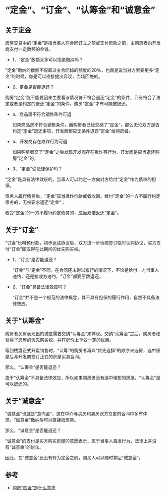 # “定金”、“订金”、“认筹金”和“诚意金”

## 关于定金

房屋交易中的“定金”是指当事人在合同订立之前或支付房款之前，由购房者向开发商支付一定数额的金钱。

- 1、“定金”数额太多可以拒绝缴纳吗？

“定金”缴纳的数额不应超过主合同标的额度的20％，也就是说当对方索要更多“定金”的时候，你是可以直接提出异议，当场回绝的。

- 2、定金是否能退还？

购房“定金”能不能要回来主要看该情况符不符合退还“定金”的条件，只有符合了法定或者是约定的退还“定金”的条件，购房“定金”才有可能被退还。

- a、商品房不符合销售条件可退

    如果商品房不符合销售条件，而购房者已经交纳了“定金”，那么无论双方是否约定“定金”退还事项，开发商都应无条件退还“定金”给购房者。

- b、开发商存在欺诈行为可退

    如果购房者交了“定金”之后发现开发商存在欺诈等行为，开发商是应当退还购房“定金”的。

- 3、“定金”受法律保护吗？

“定金”是具有法律效应的，当事人可以约定一方向对方给付“定金”作为债权的担保。

债务人履行债务后，“定金”应当抵作价款或者收回，给付“定金”的一方不履行约定债务的，无权要求返还“定金”；

收受“定金”的一方不履行约定债务的，应当双倍返还“定金”。

## 关于“订金”

“订金”也叫预付款，初步达成协议后，双方进一步协商签订临时认购协议，买方支付“订金”即取得在此期间的优先购买权。

- 1、“订金”是否能退还？

  “订金”与“定金”不同，在合同还未得以履行的情况下，不论是给付一方当事人违约，还是接收方违约，“订金”都要原数返还。

- 2、“订金”具备法律效应吗？

  “订金”并不是一个规范的法律概念，其不具有担保的履行作用，自然不具备法律效应。

## 关于“认筹金”

购房者买房表现出的诚意需要交纳“认筹金”来体现。交纳“认筹金”之后，购房者便获得了房屋的优先购买权，并在房价上享受一定的优惠。

等到楼盘正式开盘销售时，“认筹”的购房者再以“优先选择”的顺序来选房，选中房屋后与开发商签订正式的房屋买卖合同。

那么，“认筹金”是否能退还？

由于“认筹金”不具备法律效应，所以如果购房者没有选中理想的房屋，“认筹金”是可以退还的。

## 关于“诚意金”

“诚意金”也就是“意向金”，这在中介与买房和卖房双方签定的合同中多有体现，“诚意金”缴纳后可以直接抵房款。

那么，“诚意金”是否能退还？

“诚意金”的支付是买方购买房屋的意愿表示，属于当事人自发行为，法律上并没有“诚意金”的说法。

因此，在“诚意金”还没有转为定金之前，购买人可以随时拿回“诚意金”。

## 参考

- [购房“四金”是什么意思](http://zhishi.fang.com/xf/qg_455595.html)
